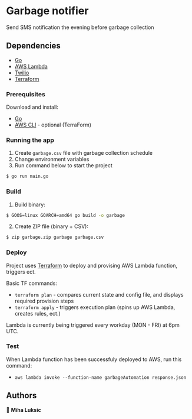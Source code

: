 # Garbage notifier

Send SMS notification the evening before garbage collection

## Dependencies

-   [Go](https://go.dev/doc/install)
-   [AWS Lambda](https://aws.amazon.com/lambda/)
-   [Twilio](https://www.twilio.com/sms)
-   [Terraform](https://www.terraform.io/)

### Prerequisites

Download and install:

-   [Go](https://go.dev/doc/install)
-   [AWS CLI](https://docs.aws.amazon.com/cli/latest/userguide/getting-started-install.html) - optional (TerraForm)

### Running the app

1. Create `garbage.csv` file with garbage collection schedule
2. Change environment variables
3. Run command below to start the project

```bash
$ go run main.go
```

### Build

1. Build binary:
```bash
$ GOOS=linux GOARCH=amd64 go build -o garbage
```

2. Create ZIP file (binary + CSV):
```bash
$ zip garbage.zip garbage garbage.csv
```

### Deploy

Project uses [Terraform](https://www.terraform.io/) to deploy and provising AWS Lambda function, triggers ect.

Basic TF commands:
- `terraform plan` - compares current state and config file, and displays required provision steps
- `terraform apply` - triggers execution plan (spins up AWS Lambda, creates rules, ect.)

Lambda is currently being triggered every workday (MON - FRI) at 6pm UTC.

### Test

When Lambda function has been successfuly deployed to AWS, run this command:

- `aws lambda invoke --function-name garbageAutomation response.json`


## Authors

👤 **Miha Luksic**
